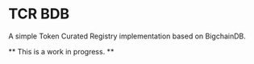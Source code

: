 # TCR BDB

A simple Token Curated Registry implementation based on BigchainDB.

** This is a work in progress. **